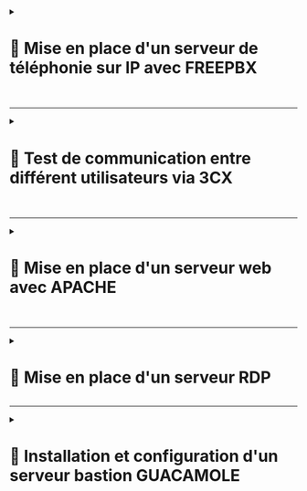 <details>
<summary><h1>🎯 Mise en place d'un serveur de téléphonie sur IP avec FREEPBX<h1></summary>

## 📑 Installation de FREEPBX : 

```
cd /tmp
wget https://github.com/FreePBX/sng_freepbx_debian_install/raw/master/sng_freepbx_debian_install.sh  -O /tmp/sng_freepbx_debian_install.sh
bash /tmp/sng_freepbx_debian_install.sh
```

🚨 *Veuillez noter que le script peut prendre environ 30 minutes ou plus à compléter, en fonction des spécifications du système sous-jacent et de la vitesse Internet. Il est recommandé de l'exécuter en arrière-plan et de surveiller la progression dans le fichier journal*. 🚨

---

## 📑 Une fois l'installation finie se connecter directement via : ``http://freepbx.billu.com``

- **Première utilisation (création d'un compte admin avec mot de passe)**.
  
- **Puis choisir ``FreePBX Administration``**.

![FREEPBX1](https://github.com/user-attachments/assets/c16de851-8c49-46f0-b910-37a84c7c3002)

- **Se connecter avec le compte admin créer**.

![FREEPBX2](https://github.com/user-attachments/assets/47bfbdf1-b493-4d1e-bf60-7594b52ec17c)

- **Ajouter tout les utilisateurs de mon domaine via un ``fichier .csv`` (voir exemple ci-dessous)**.

![FREEPBX8](https://github.com/user-attachments/assets/be1b778d-039e-4ae7-a5b2-670041e36543)


- **Suivre les étapes** :

- **Aller dans ``Admin`` puis dans ``Bulk Handler``**.
  
![FREEPBX3](https://github.com/user-attachments/assets/9b109810-04f4-4565-861c-98e98154f795)

- **Cliquer sur ``Import`` puis sur ``Browse``**.

![FREEPBX4](https://github.com/user-attachments/assets/fd11e9f0-260c-4fbb-881b-fc0a5755cd6d)

- **Choisissez le ``fichier .csv`` puis sur ``Open``**.

![FREEPBX5](https://github.com/user-attachments/assets/4403516f-4dce-4a2f-9bd7-a3f03acffa3b)

- **Une fois les utilisateurs ajoutés, aller dans ``Connectivity`` puis dans ``Extensions``**.

![FREEPBX6](https://github.com/user-attachments/assets/aba5c62e-7954-4fad-9fd5-31f659247bcd)

- **On aperçoit bien tous les utilisateurs rentrer dans ``FreePBX`` avec une configuration conforme pour la communication entre différent utilisateurs**.

![FREEPBX7](https://github.com/user-attachments/assets/759c945a-573b-429d-aabf-cf50cbcc20ce)

</details>

---

<details>
<summary><h1>🎯 Test de communication entre différent utilisateurs via 3CX<h1></summary>

- **Installation du logiciel ``3CX`` sur tout les utilisateurs via une GPO**.

- **Renseigner le numéro de l'utilisateur que vous voulez contacter et lancer l'appel**.

- **L'utilisateur ``Lucas Duval`` arrive bien, à joindre l'utilisateur ``Valentin Bonnet`` et inversement** :

![3CX1](https://github.com/user-attachments/assets/4a44a830-5606-45e3-a888-484510864238)<br>

![3CX2](https://github.com/user-attachments/assets/e29ff2bc-da2c-471f-a250-226183aaed53)

</details>

---

<details>
<summary><h1>🎯 Mise en place d'un serveur web avec APACHE<h1></summary>
  
# 📑 Installation et Configuration :

## 📑 Étape 1 : Installation de Apache

- **Mettre à jour le système et installer Apache** :
   
   ```bash
   apt update && apt upgrade -y
   apt install apache2 -y
  ```
   
- **Vérifier le statut du service Apache** :

``systemctl status apache2``

---

## 📑 Étape 2 : Configuration de la Page d’Accueil

- **Modifier la page d’accueil par défaut** :

- **Édite le fichier ``/var/www/html/index.html``** (exemple ci-dessous) :

```html
<!DOCTYPE html>
<html lang="fr">
<head>
    <meta charset="UTF-8">
    <meta name="viewport" content="width=device-width, initial-scale=1.0">
    <title>BILLU - Logiciel de Facturation</title>
    <link href="https://fonts.googleapis.com/css?family=Exo:100" rel="stylesheet">
    <style>
        /* Animation du fond */
        @keyframes bg-scrolling-reverse {
            from { background-position: 0 0; }
            to { background-position: 50px 50px; }
        }

        body {
            margin: 0;
            font-family: Exo, Arial, sans-serif;
            background: url("data:image/png;base64,iVBORw0KGgoAAAANSUhEUgAAADIAAAAyCAIAAACRXR/mAAAACXBIWXMAAAsTAAALEwEAmpwYAAAAIGNIUk0AAHolAACAgwAA+f8AAIDpAAB1MAAA6mAAADqYAAAXb5JfxUYAAABnSURBVHja7M5RDYAwDEXRDgmvEocnlrQS2SwUFST9uEfBGWs9c97nbGtDcquqiKhOImLs/UpuzVzWEi1atGjRokWLFi1atGjRokWLFi1atGjRokWLFi1af7Ukz8xWp8z8AAAA//8DAJ4LoEAAlL1nAAAAAElFTkSuQmCC") repeat;
            background-size: 50px 50px;
            animation: bg-scrolling-reverse 5s linear infinite;
            display: flex;
            flex-direction: column;
            justify-content: center;
            align-items: center;
            height: 100vh;
            color: white;
            text-shadow: 2px 2px 5px rgba(0, 0, 0, 0.7);
        }

        /* En-tête et pied de page réduits */
        header, footer {
            width: 100%;
            background: rgba(0, 0, 0, 0.8);
            padding: 0.7px 0; /* Réduction de la hauteur */
            text-align: center;
            position: absolute;
            left: 0;
            font-size: 0.9rem; /* Taille de police légèrement réduite */
        }

        header {
            top: 0;
        }

        footer {
            bottom: 0;
        }

        /* Bouton hamburger */
        .hamburger {
            position: fixed;
            top: 15px; /* Encore légèrement baissé */
            right: 20px;
            width: 30px;
            height: 25px;
            display: flex;
            flex-direction: column;
            justify-content: space-around;
            background: transparent;
            border: none;
            cursor: pointer;
            z-index: 1000;
        }

        .hamburger div {
            width: 30px;
            height: 4px;
            background-color: white;
            border-radius: 5px;
        }

        /* Menu latéral */
        .menu {
            position: fixed;
            top: 0;
            right: -250px;
            width: 250px;
            height: 100%;
            background-color: rgba(0, 0, 0, 0.9);
            display: flex;
            flex-direction: column;
            align-items: center;
            padding-top: 50px;
            transition: 0.3s ease;
            z-index: 999;
        }

        .menu a {
            color: white;
            text-decoration: none;
            font-size: 1.5rem;
            padding: 15px;
            transition: background-color 0.3s ease;
        }

        .menu a:hover {
            background-color: #28a745;
        }

        /* Ouverture du menu latéral */
        .menu.open {
            right: 0;
        }

        /* Conteneur principal */
        .container {
            text-align: center;
            background: rgba(0, 0, 0, 0.7);
            padding: 30px 40px;
            border-radius: 15px;
            box-shadow: 0 8px 15px rgba(0, 0, 0, 0.5);
            width: 100%;
            max-width: 400px;
        }

        h1 {
            font-size: 2.5rem;
            margin-bottom: 10px;
        }

        p {
            font-size: 1.1rem;
            margin-top: 10px;
        }

        .google-search {
            background-color: rgba(0, 0, 0, 0.7);
            padding: 20px;
            border-radius: 8px;
            box-shadow: 0 4px 10px rgba(0, 0, 0, 0.3);
            margin-top: 30px;
        }

        .google-search input[type="text"] {
            padding: 10px;
            font-size: 1rem;
            border-radius: 5px;
            border: none;
            width: 280px;
            margin-right: 10px;
        }

        .google-search input[type="submit"] {
            padding: 10px 20px;
            font-size: 1rem;
            background-color: #28a745;
            border-radius: 5px;
            border: none;
            cursor: pointer;
            color: white;
            transition: background-color 0.3s;
        }

        .google-search input[type="submit"]:hover {
            background-color: #218838;
        }
    </style>
</head>
<body>
    <header>
        <h2>BILLU</h2>
    </header>
    
    <!-- Bouton hamburger -->
    <button class="hamburger" onclick="toggleMenu()">
        <div></div>
        <div></div>
        <div></div>
    </button>

    <!-- Menu latéral -->
    <div class="menu" id="menu">
        <a href="next.html">Services</a> 
        <a href="games.html">Games</a>
        <a href="#about">À propos</a>
        <a href="#contact">Contact</a>
    </div>

    <div class="container">
        <h1>Bienvenue chez BILLU</h1>
        <p>L'avenir de la facturation, simple et efficace.</p>
    </div>

    <!-- Barre de recherche Google -->
    <div class="google-search">
        <form method="GET" action="http://www.google.be/search">
            <div align="center">
                <a href="http://www.google.fr/">
                    <img src="./pictures/gif_google.gif" border="0" alt="Logo Google" align="absmiddle" width="80">
                </a>
                <input type="text" name="q" size="31" maxlength="255" value="">
                <input type="hidden" name="hl" value="fr">
                <input type="submit" name="btnG" value="recherche">
            </div>
        </form>
    </div>

    <footer>
        <p>&copy; 2025 BILLU. Tous droits réservés.</p>
    </footer>

    <script>
        function toggleMenu() {
            const menu = document.getElementById('menu');
            menu.classList.toggle('open');
        }
    </script>
</body>
</html>
```
---

- **Ajouter un fichier ``next.html`` dans le dossier ``/var/www/html/``** (exemple ci-dessous) :

---

```html
<!DOCTYPE html>
<html lang="fr">
<head>
    <meta charset="UTF-8">
    <meta name="viewport" content="width=device-width, initial-scale=1.0">
    <title>Services BILLU</title>
    <style>
        /* Exo thin font from Google */
        @import url('https://fonts.googleapis.com/css?family=Exo:100');

        /* Body setup */
        body {
            margin: 0;
            font-family: Arial, sans-serif;
            color: white;
            background: url('data:image/png;base64,iVBORw0KGgoAAAANSUhEUgAAADIAAAAyCAIAAACRXR/mAAAACXBIWXMAAAsTAAALEwEAmpwYAAAAIGNIUk0AAHolAACAgwAA+f8AAIDpAAB1MAAA6mAAADqYAAAXb5JfxUYAAABnSURBVHja7M5RDYAwDEXRDgmvEocnlrQS2SwUFST9uEfBGWs9c97nbGtDcquqiKhOImLs/UpuzVzWEi1atGjRokWLFi1atGjRokWLFi1atGjRokWLFi1af7Ukz8xWp8z8AAAA//8DAJ4LoEAAlL1nAAAAAElFTkSuQmCC') repeat 0 0;
            display: flex;
            flex-direction: column;
            align-items: center;
            justify-content: flex-start;
            min-height: 100vh;
            padding: 20px;
            text-align: center;
            animation: bg-scrolling-reverse 0.92s infinite linear;
        }

        /* Animations */
        @keyframes bg-scrolling-reverse {
            100% { background-position: 50px 50px; }
        }

        /* Header Section */
        .header {
            text-align: center;
            background: rgba(0, 0, 0, 0.8);
            padding: 15px;
            width: 100%;
            box-shadow: 0 4px 10px rgba(0, 0, 0, 0.5);
            position: fixed;
            top: 0;
            left: 0;
            z-index: 9999;
        }

        .header h1 {
            font-size: 2.2rem;
            margin: 0;
            color: white; 
        }

        .highlight {
            color: #ffd700;
            font-weight: bold;
        }

        /* Main Content Section */
        .content {
            margin-top: 100px; /* Ajouté plus d'espace au top */
            width: 100%;
        }

        .text-section {
            background-color: rgba(0, 0, 0, 0.7);
            padding: 20px;
            margin-bottom: 40px; /* Plus d'espace entre les zones */
            box-shadow: 0 4px 10px rgba(0, 0, 0, 0.5);
            border-radius: 10px;
            max-width: 900px; /* Réduit la largeur de la section */
            margin-left: auto;
            margin-right: auto;
        }

        .text-section p {
            font-size: 1rem;
            line-height: 1.4;
            color: #fff;
        }

        /* Icons Section */
        .icon-container {
            display: flex;
            flex-wrap: wrap;
            justify-content: space-evenly;
            gap: 8px; /* Réduit l'écart entre les icônes */
            background-color: rgba(0, 0, 0, 0.7); 
            padding: 15px;
            margin-bottom: 40px; /* Plus d'espace avant le bouton */
            box-shadow: 0 4px 10px rgba(0, 0, 0, 0.5);
            border-radius: 10px;
            max-width: 1000px; /* Réduit la largeur de la zone noire derrière les icônes */
            margin-left: auto;
            margin-right: auto;
        }

        .icon {
            width: 45px; /* Taille réduite des icônes */
            height: 45px;
            transition: transform 0.3s ease, filter 0.3s ease;
            cursor: pointer;
            filter: drop-shadow(0px 0px 5px rgba(255, 255, 255, 0.5));
        }

        .icon:hover {
            transform: scale(1.1);
            filter: drop-shadow(0px 0px 10px rgba(255, 215, 0, 0.8));
        }

        /* Back Button Section */
        .button-section {
            text-align: center;
            margin-bottom: 20px;
        }

        .back-button {
            padding: 10px 25px;
            font-size: 0.9rem;
            background-color: #ffd700;
            color: black;
            border: none;
            border-radius: 20px;
            cursor: pointer;
            transition: background-color 0.3s ease, transform 0.3s ease;
        }

        .back-button:hover {
            background-color: #ffa500;
            transform: scale(1.05);
        }

        /* Footer Section */
        .footer {
            text-align: center;
            background: rgba(0, 0, 0, 0.8);
            padding: 15px;
            width: 100%;
            box-shadow: 0 -4px 10px rgba(0, 0, 0, 0.5);
            position: fixed;
            bottom: 0;
            left: 0;
        }

        .footer p {
            margin: 0;
            font-size: 1rem;
            color: white;
        }

        .status-dot {
            width: 15px;
            height: 10px;
            border-radius: 50%;
            margin-top: 80px;
            margin: 20% auto;
        }

        .status-dot.green {
            background-color: green;
        }

        .status-dot.red {
            background-color: red;
        }
    </style>
</head>
<body>

    <!-- Header Section -->
    <div class="header">
        <h1>BILLU</h1>
    </div>

    <!-- Main Content Section -->
    <div class="content">

        <!-- Text Section -->
        <div class="text-section">
            <p>BillU, filiale du groupe international <span class="highlight">RemindMe</span>, est spécialisée dans le développement de logiciels innovants, notamment de facturation.</p>
            <p>Avec <span class="highlight">167 collaborateurs</span> et un siège situé dans le 20e arrondissement de Paris, notre mission est de simplifier les processus financiers et d'augmenter l'efficacité opérationnelle de nos clients.</p>
            <p>Répartie en <span class="highlight">9 départements</span>, notre équipe talentueuse mêle expertise en finance et en développement logiciel pour fournir des solutions de pointe.</p>
        </div>

        <!-- Icons Section -->
        <div class="icon-container">
            <div class="icon-wrapper" data-service="http://192.168.10.254/">
            <a href="http://192.168.10.254/" target="_blank"><img class="icon" src="https://wpcomputersolutions.com/wp-content/uploads/2018/07/pfsense-logo-e1534531558807.png" alt="pfSense"></a>
            <div class="status-dot"></div>
            </div>
            <div class="icon-wrapper" data-service="http://glpi.billu.com/glpi/">
            <a href="http://glpi.billu.com/glpi/" target="_blank"><img class="icon" src="https://glpi-project.org/wp-content/uploads/2021/06/logo-glpi-bleu-1.png" alt="GLPI"></a>
            <div class="status-dot"></div>
            </div>
            <div class="icon-wrapper" data-service="http://passbolt.billu.com/">
            <a href="http://passbolt.billu.com/" target="_blank"><img class="icon" src="https://static.cdnlogo.com/logos/p/97/passbolt.svg" alt="Passbolt"></a>
            <div class="status-dot"></div>
            </div>
            <div class="icon-wrapper" data-service="http://graylog.billu.com:9000/">
            <a href="http://graylog.billu.com:9000/" target="_blank"><img class="icon" src="https://static.cdnlogo.com/logos/g/32/graylog.svg" alt="Graylog"></a>
            <div class="status-dot"></div>
            </div>
            <div class="icon-wrapper" data-service="http://freepbx.billu.com/">
            <a href="http://freepbx.billu.com/" target="_blank"><img class="icon" src="https://cp.beget.com/shared/xisQQW8k-g5QWd77x9XCtcysQ5hIWg3I/logo_freepbx2x.png" alt="FreePBX"></a>
            <div class="status-dot"></div>
            </div>
            <div class="icon-wrapper" data-service="https://mail.billu.com/mail/">
            <a href="https://mail.billu.com/mail/" target="_blank"><img class="icon" src="https://www.iredmail.org/images/logo.png" alt="iRedMail"></a>
            <div class="status-dot"></div>
            </div>
            <div class="icon-wrapper" data-service="http://zabbix.billu.com:8080/">
            <a href="http://zabbix.billu.com:8080/" target="_blank"><img class="icon" src="https://ssd-disclosure.com/wp-content/uploads/2022/11/1_vloEha9mTCLM_SEnXdIUIw-300x300.png" alt="Zabbix"></a>
            <div class="status-dot"></div>
            </div>
            <div class="icon-wrapper" data-service="http://bastion.billu.com:8080/guacamole/#/">
            <a href="http://bastion.billu.com:8080/guacamole/#/" target="_blank"><img class="icon" src="https://d7umqicpi7263.cloudfront.net/img/product/030b6dbb-cd7b-486d-af34-99d4924864a1.com/6fb7788920aacfd15ab8e000e0f750a3" alt="Guacamole Bastion"></a>
            <div class="status-dot"></div>
            </div>
            <div class="icon-wrapper" data-service="https://github.com/WildCodeSchool/TSSR-2409-VERT-P3-G1-build-your-infra">
            <a href="https://github.com/WildCodeSchool/TSSR-2409-VERT-P3-G1-build-your-infra" target="_blank"><img class="icon" src="https://static.cdnlogo.com/logos/g/69/github-icon.svg" alt="GitHub"></a>
            <div class="status-dot"></div>
            </div>
            <div class="icon-wrapper" data-service="https://www.mailo.com/">
            <a href="https://www.mailo.com/" target="_blank"><img class="icon" src="./pictures/Mailo_logo.png" alt="Mailo"></a>
            <div class="status-dot"></div>
            </div>
        </div>

        <!-- Back Button Section -->
        <div class="button-section">
            <button class="back-button" onclick="window.location.href='index.html';">Retour au menu</button>
        </div>
    </div>

    <!-- Footer Section -->
    <div class="footer">
        <p>&copy; 2025 BillU | Tous droits réservés</p>
    </div>

    <script>
        // Fonction pour vérifier l'état d'un service
        async function checkServiceStatus(url) {
            try {
                const response = await fetch(url, { method: 'HEAD', mode: 'no-cors' });
                return response.ok || response.type === 'opaque'; // 'opaque' pour les requêtes no-cors réussies
            } catch (error) {
                return false; // En cas d'erreur, le service est considéré comme indisponible
            }
        }

        // Fonction pour mettre à jour toutes les pastilles
        async function updateStatusDots() {
            const iconWrappers = document.querySelectorAll('.icon-wrapper');
            iconWrappers.forEach(async (wrapper) => {
                const serviceUrl = wrapper.getAttribute('data-service');
                const statusDot = wrapper.querySelector('.status-dot');
                const isServiceUp = await checkServiceStatus(serviceUrl);
                statusDot.classList.toggle('green', isServiceUp);
                statusDot.classList.toggle('red', !isServiceUp);
            });
        }

        // Mettre à jour les pastilles toutes les secondes
        setInterval(updateStatusDots, 1000);

        // Mettre à jour les pastilles immédiatement au chargement de la page
        updateStatusDots();
    </script>

</body>
</html>
```
---

- **Redémarrer Apache** :

``systemctl restart apache2``

## **Le serveur web est maintenant fonctionnel, sécurisé et accessible depuis l’extérieur grâce à un reverse proxy**. 🎉

![BILLU1](https://github.com/user-attachments/assets/a6512fd1-0c3a-4ca8-a3f5-b656bcf61fbd)<br>

![BILLU2](https://github.com/user-attachments/assets/9333ef37-c5aa-4c4a-8ca7-0f9e299fb322)

</details>

---

<details>
<summary><h1>🎯 Mise en place d'un serveur RDP</h1></summary>  
  
- **Activation de la connexion à distance**. 

![Capture d'écran 2025-01-30 150308](https://github.com/user-attachments/assets/3a4f7f2b-039f-478d-9376-db26d1638896)  

![Capture d'écran 2025-01-30 150334](https://github.com/user-attachments/assets/8f2dd4e6-d2cd-4934-9e67-1183d3e6d01d)  

![Capture d'écran 2025-01-30 150356](https://github.com/user-attachments/assets/0410647c-16ad-4d2f-bdaa-462ff7ed1110)  

![Capture d'écran 2025-01-30 150635](https://github.com/user-attachments/assets/1c7a660b-5d3a-4a92-9a03-01ccaef6966e)  

- **Il suffit de taper `mstsc` dans la zone de recherche pour lancer la fenêtre de configuration**.  

![Capture d'écran 2025-01-30 150718](https://github.com/user-attachments/assets/87eec76f-669b-4ca2-99d0-f8cb716d40e2)  

</details>  

---

<details>
<summary><h1>🎯 Installation et configuration d'un serveur bastion GUACAMOLE<h1></summary>

# 📑 Installation d'Apache Guacamole sur Debian 12

## 📑 A. Installer les prérequis d'Apache Guacamole

- **Avant de commencer, mettez à jour la liste des paquets** :

```
apt-get update
```

- **Installez ensuite les dépendances nécessaires** :

```bash
apt-get install build-essential libcairo2-dev libjpeg62-turbo-dev libpng-dev libtool-bin uuid-dev libossp-uuid-dev libavcodec-dev libavformat-dev libavutil-dev libswscale-dev freerdp2-dev libpango1.0-dev libssh2-1-dev libtelnet-dev libvncserver-dev libwebsockets-dev libpulse-dev libssl-dev libvorbis-dev libwebp-dev
```

---

### 📑 B. Compiler et installer Apache Guacamole "Server"

- **Téléchargez et extrayez les sources** :

```
cd /tmp
wget https://downloads.apache.org/guacamole/1.5.5/source/guacamole-server-1.5.5.tar.gz
tar -xzf guacamole-server-1.5.5.tar.gz
cd guacamole-server-1.5.5/
```

- **Préparez la compilation** :

```
./configure --with-systemd-dir=/etc/systemd/system/
```

- **En cas d'erreur liée à ``guacenc_video_alloc``** :

```
./configure --with-systemd-dir=/etc/systemd/system/ --disable-guacenc
```

- **Compilez et installez** :

```
make
make install
```

- **Mettez à jour les liens dynamiques et démarrez `guacd`** :

```
ldconfig
systemctl daemon-reload
systemctl enable --now guacd
systemctl status guacd
```

---

### 📑 C. Créer le répertoire de configuration

```
sudo mkdir -p /etc/guacamole/{extensions,lib}
```

---

### 📑 D. Installer Guacamole Client (Web App)

- **Ajoutez le dépôt de Debian 11 pour installer Tomcat 9** :

```
nano /etc/apt/sources.list.d/bullseye.list
```

- **Ajoutez cette ligne** :

```
deb http://deb.debian.org/debian/ bullseye main
```

- **Mettez à jour et installez Tomcat 9** :

```
apt-get update
apt-get install tomcat9 tomcat9-admin tomcat9-common tomcat9-user
```

- **Téléchargez et installez Guacamole Client** :

```
cd /tmp
wget https://downloads.apache.org/guacamole/1.5.5/binary/guacamole-1.5.5.war
mv guacamole-1.5.5.war /var/lib/tomcat9/webapps/guacamole.war
```

- **Redémarrez les services** :

```
systemctl restart tomcat9 guacd
```

---

### 📑 E. Base de données MariaDB pour l'authentification

- **Installez MariaDB** :

```
apt-get install mariadb-server
```

- **Sécurisez l'installation** :

```
mysql_secure_installation
```

- **Créez la base de données et un utilisateur** :

```
CREATE DATABASE guacadb;
CREATE USER 'guaca_billu'@'localhost' IDENTIFIED BY 'Azerty1*';
GRANT SELECT,INSERT,UPDATE,DELETE ON guacadb.* TO 'guaca_billu'@'localhost';
FLUSH PRIVILEGES;
EXIT;
```

- **Téléchargez et installez l'extension JDBC** :

```
cd /tmp
wget https://downloads.apache.org/guacamole/1.5.5/binary/guacamole-auth-jdbc-1.5.5.tar.gz
tar -xzf guacamole-auth-jdbc-1.5.5.tar.gz
mv guacamole-auth-jdbc-1.5.5/mysql/guacamole-auth-jdbc-mysql-1.5.5.jar /etc/guacamole/extensions/
```

- **Téléchargez et installez le connecteur MySQL** :

```
cd /tmp
wget https://dev.mysql.com/get/Downloads/Connector-J/mysql-connector-j-9.1.0.tar.gz
tar -xzf mysql-connector-j-9.1.0.tar.gz
cp mysql-connector-j-9.1.0/mysql-connector-j-9.1.0.jar /etc/guacamole/lib/
```

- **Importez la structure de la base de données** :

```
cd guacamole-auth-jdbc-1.5.5/mysql/schema/
cat *.sql | mysql -u root -p guacadb
```

- **Configurez `guacamole.properties`** :

```
nano /etc/guacamole/guacamole.properties
```

- **Ajoutez ceci** :

```
mysql-hostname: 127.0.0.1
mysql-port: 3306
mysql-database: guacadb
mysql-username: guaca_billu
mysql-password: Azerty1*
```

- **Configurez `guacd.conf`** :

```
nano /etc/guacamole/guacd.conf
```

- **Ajoutez ceci** :

```
[server]
bind_host = 0.0.0.0
bind_port = 4822
```

- **Redémarrez les services** :

```
systemctl restart tomcat9 guacd mariadb
```

---

## 📑 IV. Premiers pas avec Apache Guacamole

- **Accédez à l'interface** :

```
http://<Adresse IP>:8080/guacamole/
```

- **Utilisez les identifiants par défaut** :

- **Utilisateur** : guacadmin
- **Mot de passe** : guacadmin

![BASTION](https://github.com/user-attachments/assets/bbc94cdf-1061-468d-b1a1-a73a12f4bbdc)

---

### 📑 A. Créer un nouveau compte admin

**1. Accédez aux paramètres > Utilisateurs > Nouvel utilisateur**.<br>
**2. Créez un nouvel administrateur avec un mot de passe sécurisé**.<br>
**3. Supprimez ou désactivez `guacadmin`**.

![BASTION2](https://github.com/user-attachments/assets/14d9c876-2f39-48d1-80b0-c164ebefce64)

![BASTION3](https://github.com/user-attachments/assets/6544612e-0806-452a-91cb-6aa47f69936d)

![BASTION1](https://github.com/user-attachments/assets/8fb58477-3873-4446-95dd-ff8d72f4a4a8)

---

### 📑 B. Ajouter une connexion RDP

**1. Créez un groupe de connexions : **Paramètres > Connexion > Nouveau groupe****.<br>
**2. Ajoutez une nouvelle connexion RDP avec l'IP et les identifiants**.<br>
**3. Activez `Ignorer le certificat du serveur` si nécessaire**.

![BASTION4](https://github.com/user-attachments/assets/8c18369d-ac8b-4a53-933b-3cb0986affa3)

![BASTION5](https://github.com/user-attachments/assets/28d1679b-cd06-4ecd-90b0-94444c02eac1)

![BASTION6](https://github.com/user-attachments/assets/35b46dd4-0b5c-4f83-a4ae-2a28f2a75ba4)

![BASTION7](https://github.com/user-attachments/assets/30d8825e-d0f6-4e13-915f-ab1b0325e873)

![BASTION8](https://github.com/user-attachments/assets/2ed31fd0-bf4e-48ca-8b97-6277d64538b8)

![BASTION9](https://github.com/user-attachments/assets/03eb45d0-cf46-4dec-a7dc-97b2da5e4443)

---

## 📑 C. Apache Guacamole : erreur de connexion en RDP

- **Que faire si la connexion RDP ne se lance pas ou qu'elle affiche une erreur ?**

- **Retournez sur la ligne de commande de votre serveur et vérifiez les dernières lignes de logs qui s'affichent lorsque l'on regarde le statut du service ``guacd``** :

```
systemctl status guacd
```

- **Par exemple, on peut trouver ceci** :

```
juin 14 20:15:29 srv-guacamole guacd[31120]: Certificate validation failed
juin 14 20:15:29 srv-guacamole guacd[31120]: RDP server closed/refused connection: SSL/TLS connection failed (untrusted/self-signed certificate?)
```

- **Si le certificat RDP ne peut pas être vérifié (auto-signé par exemple) et que l'option ``Ignorer le certificat du serveur`` n'est pas cochée dans les paramètres de la connexion Guacamole, alors cette erreur se produira.**

- **Une autre erreur que vous pourriez rencontrer si vous avez besoin d'établir des connexions en RDP, c'est celle-ci** :

```
RDP server closed/refused connection: Security negotiation failed (wrong security type?)
```

- **Ce problème est lié au compte utilisateur ``daemon`` utilisé par défaut pour exécuter le service ``guacd``. Vous pouvez le vérifier avec cette commande** :

```
ps aux | grep -v grep | grep guacd
```

- **Résultat** :

```
daemon     31513  0.0  0.7 247928 15400 ?        Ss   16:03   0:00 /usr/local/sbin/guacd -f
```

- **Nous devons créer un nouvel utilisateur, lui associer les permissions nécessaires sur les données d'Apache Guacamole, puis mettre à jour le service et enfin le relancer**.

- **Voici la série de commandes à exécuter, dans l'ordre** :

```
useradd -M -d /var/lib/guacd/ -r -s /sbin/nologin -c "Guacd User" guacd
mkdir /var/lib/guacd
chown -R guacd: /var/lib/guacd
sed -i 's/daemon/guacd/' /etc/systemd/system/guacd.service
systemctl daemon-reload
systemctl restart guacd
```

- **Puis, vérifiez l'état du service** :

```
systemctl status guacd
```

*Si c'est bon, vous pouvez tenter une nouvelle connexion RDP*.

</details>
